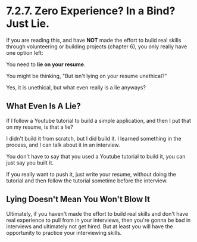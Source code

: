 # 7.2.7. Zero Experience? In a Bind? Just Lie.

If you are reading this, and have **NOT** made the effort to build real skills through volunteering or building projects (chapter 6), you only really have one option left:

You need to **lie on your resume**.

You might be thinking, "But isn't lying on your resume unethical?"

Yes, it is unethical, but what even really is a lie anyways?

## What Even Is A Lie?

If I follow a Youtube tutorial to build a simple application, and then I put that on my resume, is that a lie?

I didn't build it from scratch, but I did build it. I learned something in the process, and I can talk about it in an interview.

You don't have to say that you used a Youtube tutorial to build it, you can just say you built it.

If you really want to push it, just write your resume, without doing the tutorial and then follow the tutorial sometime before the interview.

## Lying Doesn't Mean You Won't Blow It

Ultimately, if you haven't made the effort to build real skills and don't have real experience to pull from in your interviews, then you're gonna be bad in interviews and ultimately not get hired. But at least you will have the opportunity to practice your interviewing skills.

